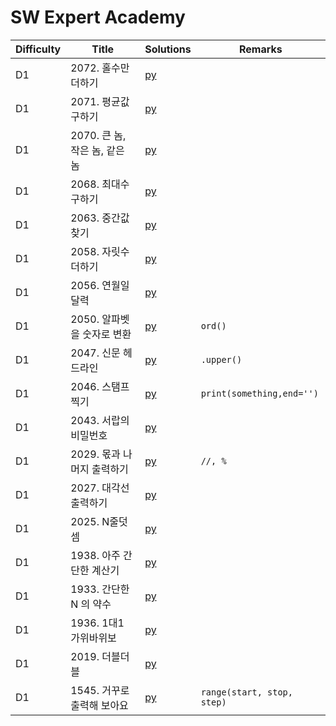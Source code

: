 # SW Expert Academy

| Difficulty | Title | Solutions | Remarks |
| ---- | ---- | ---- | ---- |
| D1 | 2072. 홀수만 더하기 | [py](solutions/2072.py) | |
| D1 | 2071. 평균값 구하기 | [py](solutions/2071.py) | |
| D1 | 2070. 큰 놈, 작은 놈, 같은 놈 | [py](solutions/2070.py) | |
| D1 | 2068. 최대수 구하기 | [py](solutions/2068.py) | |
| D1 | 2063. 중간값 찾기 | [py](solutions/2063.py) | |
| D1 | 2058. 자릿수 더하기 | [py](solutions/2058.py) | |
| D1 | 2056. 연월일 달력 | [py](solutions/2056.py) | |
| D1 | 2050. 알파벳을 숫자로 변환 | [py](solutions/2050.py) | `ord()` |
| D1 | 2047. 신문 헤드라인 | [py](solutions/2047.py) | `.upper()` |
| D1 | 2046. 스탬프 찍기 | [py](solutions/2046.py) | `print(something,end='')` |
| D1 | 2043. 서랍의 비밀번호 | [py](solutions/2043.py) | |
| D1 | 2029. 몫과 나머지 출력하기 | [py](solutions/2029.py) | `//, %` |
| D1 | 2027. 대각선 출력하기 | [py](solutions/2027.py) | |
| D1 | 2025. N줄덧셈 | [py](solutions/2025.py) | |
| D1 | 1938. 아주 간단한 계산기 | [py](solutions/1938.py) | |
| D1 | 1933. 간단한 N 의 약수 | [py](solutions/1933.py) | |
| D1 | 1936. 1대1 가위바위보 | [py](solutions/1936.py) | |
| D1 | 2019. 더블더블 | [py](solutions/2019.py) | |
| D1 | 1545. 거꾸로 출력해 보아요 | [py](solutions/1545.py) | `range(start, stop, step)` |

